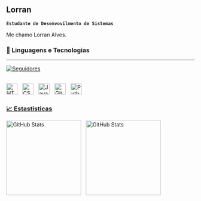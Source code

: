 ## Lorran

**`Estudante de Desenvovilmento de Sistemas`**

Me chamo Lorran Alves.

### 🤖 Linguagens e Tecnologias

---
 <a href="https://github.com/Lo-hr?tab=followers">
        <img 
            alt="Seguidores" 
            title="Me siga no GitHub" 
            src="https://custom-icon-badges.demolab.com/github/followers/Lo-hr?color=236ad3&labelColor=1155ba&style=for-the-badge&logo=github&label=Seguidores&logoColor=white"
        />

<br/>
<br/>

<img 
    align="left" 
    alt="HTML"
    title="HTML" 
    width="30px" 
    style="padding-right: 10px;" 
    src="https://cdn.jsdelivr.net/gh/devicons/devicon@latest/icons/html5/html5-original.svg" 
/>
<img 
    align="left" 
    alt="CSS" 
    title="CSS"
    width="30px" 
    style="padding-right: 10px;" 
    src="https://cdn.jsdelivr.net/gh/devicons/devicon@latest/icons/css3/css3-original.svg" 
/>
<img 
    align="left" 
    alt="JavaScript" 
    title="JavaScript"
    width="30px" 
    style="padding-right: 10px;" 
    src="https://cdn.jsdelivr.net/gh/devicons/devicon@latest/icons/javascript/javascript-original.svg" 
    align="left" 
    alt="Next.js" 
    title="Next.js"
    width="30px" 
    style="padding-right: 10px;" 
    src="https://cdn.jsdelivr.net/gh/devicons/devicon@latest/icons/nextjs/nextjs-original.svg" 
/>
<img 
    align="left" 
    alt="Git" 
    title="Git"
    width="30px" 
    style="padding-right: 10px;" 
    src="https://cdn.jsdelivr.net/gh/devicons/devicon@latest/icons/git/git-original.svg" 
/>
<img 
    align="left" 
    alt="Python" 
    title="Python"
    width="30px" 
    style="padding-right: 10px;" 
    src="https://cdn.jsdelivr.net/gh/devicons/devicon@latest/icons/python/python-original.svg" 
/>

<br/>
<br/>

### 📈 Estastisticas
<img 
    align="left" 
    alt="GitHub Stats"
    height="200" 
    style="padding-right: 10px;" 
    src="https://github-readme-stats.vercel.app/api?username=Lo-hr&show_icons=true&theme=tokyonight&include_all_commits=true&locale=pt-br" 
/>
<img 
    align="left" 
    alt="GitHub Stats"
    height="200" 
    style="padding-right: 50px;" 
    src="https://github-readme-stats.vercel.app/api/top-langs/?username=Lo-hr&theme=tokyonight&layout_compact&custom_title=Tecnologias&langs_count=4" 
/>

<br/>
<br/>

